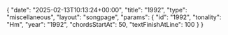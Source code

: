 {
    "date": "2025-02-13T10:13:24+00:00",
    "title": "1992",
    "type": "miscellaneous",
    "layout": "songpage",
    "params": {
        "id": "1992",
        "tonality": "Hm",
        "year": "1992",
        "chordsStartAt": 50,
        "textFinishAtLine": 100
    }
}